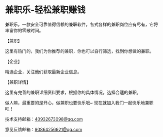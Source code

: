 # 兼职乐-轻松兼职赚钱

兼职乐，一款安全可靠值得信赖的兼职软件，各式各样的兼职岗位应有尽有，它将丰富你的零散时间。

【兼职】

这里有热门的，我们为你推荐的兼职，你也可以自行筛选，找到你想做的兼职。

【企业】

精选企业，关注他们获取最新企业信息。

【兼职详情】

这里有完善的兼职详细资料要求，根据你的具体情况，选择合适的兼职。

做人嘛，最重要的是开心，做兼职也要快乐哦~
现在就加入我们一起快乐地兼职吧！

技术支持邮箱：40932673098@qq.com

意见反馈邮箱：90864256921@qq.com
